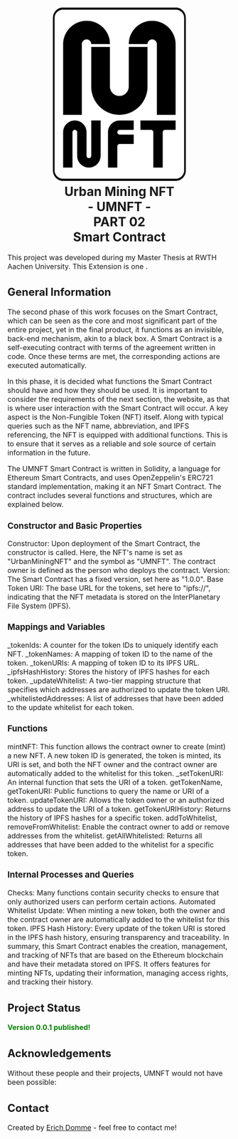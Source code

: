 <h1 align="center">
  <a name="logo"><img src="img\icon_nft.svg" alt="UMNFT" width="300"></a>
  <br>
  Urban Mining NFT <br>
  - UMNFT - <br>
  PART 02 <br>
  Smart Contract
</h1>

<div align="center"></div>

<p><font size="3">
This project was developed during my Master Thesis at RWTH Aachen University. This Extension is one . </p>

## General Information
The second phase of this work focuses on the Smart Contract, which can be seen as the core and most significant part of the entire project, yet in the final product, it functions as an invisible, back-end mechanism, akin to a black box. A Smart Contract is a self-executing contract with terms of the agreement written in code. Once these terms are met, the corresponding actions are executed automatically.

In this phase, it is decided what functions the Smart Contract should have and how they should be used. It is important to consider the requirements of the next section, the website, as that is where user interaction with the Smart Contract will occur. A key aspect is the Non-Fungible Token (NFT) itself. Along with typical queries such as the NFT name, abbreviation, and IPFS referencing, the NFT is equipped with additional functions. This is to ensure that it serves as a reliable and sole source of certain information in the future.

The UMNFT Smart Contract is written in Solidity, a language for Ethereum Smart Contracts, and uses OpenZeppelin's ERC721 standard implementation, making it an NFT Smart Contract. The contract includes several functions and structures, which are explained below.

### Constructor and Basic Properties
Constructor:
Upon deployment of the Smart Contract, the constructor is called. Here, the NFT's name is set as "UrbanMiningNFT" and the symbol as "UMNFT". The contract owner is defined as the person who deploys the contract.
Version:
The Smart Contract has a fixed version, set here as "1.0.0".
Base Token URI:
The base URL for the tokens, set here to "ipfs://", indicating that the NFT metadata is stored on the InterPlanetary File System (IPFS).

### Mappings and Variables
_tokenIds:
A counter for the token IDs to uniquely identify each NFT.
_tokenNames:
A mapping of token ID to the name of the token.
_tokenURIs:
A mapping of token ID to its IPFS URL.
_ipfsHashHistory:
Stores the history of IPFS hashes for each token.
_updateWhitelist:
A two-tier mapping structure that specifies which addresses are authorized to update the token URI.
_whitelistedAddresses:
A list of addresses that have been added to the update whitelist for each token.

### Functions
mintNFT:
This function allows the contract owner to create (mint) a new NFT. A new token ID is generated, the token is minted, its URI is set, and both the NFT owner and the contract owner are automatically added to the whitelist for this token.
_setTokenURI:
An internal function that sets the URI of a token.
getTokenName, getTokenURI:
Public functions to query the name or URI of a token.
updateTokenURI:
Allows the token owner or an authorized address to update the URI of a token.
getTokenURIHistory:
Returns the history of IPFS hashes for a specific token.
addToWhitelist, removeFromWhitelist:
Enable the contract owner to add or remove addresses from the whitelist.
getAllWhitelisted:
Returns all addresses that have been added to the whitelist for a specific token.

### Internal Processes and Queries
Checks:
Many functions contain security checks to ensure that only authorized users can perform certain actions.
Automated Whitelist Update:
When minting a new token, both the owner and the contract owner are automatically added to the whitelist for this token.
IPFS Hash History:
Every update of the token URI is stored in the IPFS hash history, ensuring transparency and traceability.
In summary, this Smart Contract enables the creation, management, and tracking of NFTs that are based on the Ethereum blockchain and have their metadata stored on IPFS. It offers features for minting NFTs, updating their information, managing access rights, and tracking their history.

## Project Status
<span style="color:green">**Version 0.0.1 published!**</span>
<!-- _complete_ / _no longer being worked on_. If you are no longer working on it, provide reasons why.-->

## Acknowledgements
Without these people and their projects, UMNFT would not have been possible:

## Contact
Created by [Erich Domme](mailto:erich.domme@rwth-aachen.de) - feel free to contact me!
